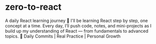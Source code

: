 # zero-to-react
A daily React learning journey 🚀  I'll be learning React step by step, one concept at a time. Every day, I’ll push code, notes, and mini-projects as I build up my understanding of React — from fundamentals to advanced topics.  📅 Daily Commits | Real Practice | Personal Growth
